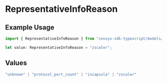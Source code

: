 # RepresentativeInfoReason

## Example Usage

```typescript
import { RepresentativeInfoReason } from "censys-sdk-typescript/models/components";

let value: RepresentativeInfoReason = "zscaler";
```

## Values

```typescript
"unknown" | "protocol_port_count" | "incapsula" | "zscaler"
```